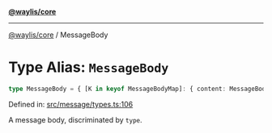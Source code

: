 [**@waylis/core**](../index.md)

***

[@waylis/core](../index.md) / MessageBody

# Type Alias: `MessageBody`

```ts
type MessageBody = { [K in keyof MessageBodyMap]: { content: MessageBodyMap[K]; type: K } }[keyof MessageBodyMap];
```

Defined in: [src/message/types.ts:106](https://github.com/waylis/core/blob/ec4e52cc907d26692651cc5868e974b2792624f2/src/message/types.ts#L106)

A message body, discriminated by `type`.
